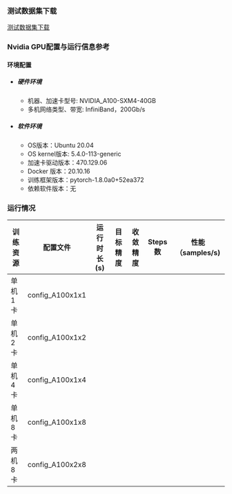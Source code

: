 ### 测试数据集下载
[测试数据集下载](../../benchmarks/vit/README.md#数据集)

### Nvidia GPU配置与运行信息参考
#### 环境配置
- ##### 硬件环境
    - 机器、加速卡型号: NVIDIA_A100-SXM4-40GB
    - 多机网络类型、带宽: InfiniBand，200Gb/s
- ##### 软件环境
   - OS版本：Ubuntu 20.04
   - OS kernel版本: 5.4.0-113-generic     
   - 加速卡驱动版本：470.129.06
   - Docker 版本：20.10.16
   - 训练框架版本：pytorch-1.8.0a0+52ea372
   - 依赖软件版本：无


### 运行情况
| 训练资源 | 配置文件        | 运行时长(s) | 目标精度 | 收敛精度 | Steps数 | 性能（samples/s) |
| -------- | --------------- | ----------- | -------- | -------- | ------- | ---------------- |
| 单机1卡  | config_A100x1x1 |      |       |    |     |             |
| 单机2卡  | config_A100x1x2 |      |       |    |     |             |
| 单机4卡  | config_A100x1x4 |      |       |    |     |             |
| 单机8卡  | config_A100x1x8 |      |     |    |    |             |
| 两机8卡  | config_A100x2x8 |      |       |    |     |             |

